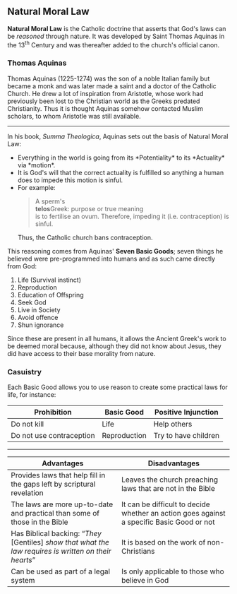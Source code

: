 ## Natural Moral Law
**Natural Moral Law** is the Catholic doctrine that asserts that God's laws can be *reasoned* through nature. It was developed by Saint Thomas Aquinas in the 13<sup>th</sup> Century and was thereafter added to the church's official canon. 

### Thomas Aquinas
Thomas Aquinas (1225-1274) was the son of a noble Italian family but became a monk and was later made a saint and a doctor of the Catholic Church. He drew a lot of inspiration from Aristotle, whose work had previously been lost to the Christian world as the Greeks predated Christianity. Thus it is thought Aquinas somehow contacted Muslim scholars, to whom Aristotle was still available.

-----

In his book, *Summa Theologica*, Aquinas sets out the basis of Natural Moral Law:
<ul><li> Everything in the world is going from its *Potentiality* to its *Actuality* via *motion*.</li>
<li> It is God's will that the correct actuality is fulfilled so anything a human does to impede this motion is sinful. </li>
<li>For example:
 <blockquote> A sperm's <div class="tooltip"><b>telos</b><span class="tooltiptext">Greek: purpose  or true meaning</span></div> is to fertilise an ovum. Therefore, impeding it (i.e. contraception) is sinful.</blockquote>
 Thus, the Catholic church bans contraception.</li></ul>

This reasoning comes from Aquinas' **Seven Basic Goods**; seven things he believed were pre-programmed into humans and as such came directly from God:
1. Life (Survival instinct)
2. Reproduction
3. Education of Offspring
4. Seek God
5. Live in Society
6. Avoid offence
7. Shun ignorance

Since these are present in all humans, it allows the Ancient Greek's work to be deemed moral because, although they did not know about Jesus, they did have access to their base morality from nature.

### Casuistry

Each Basic Good allows you to use reason to create some practical laws for life, for instance:

|Prohibition|Basic Good|Positive Injunction|
|-----------|----------|-------------------|
|Do not kill|Life|Help others|
|Do not use contraception|Reproduction|Try to have children|
 
 
 -----
 
 |Advantages|Disadvantages|
 |-|-|
 |Provides laws that help fill in the gaps left by scriptural revelation|Leaves the church preaching laws that are not in the Bible|
 |The laws are more up-to-date and practical than some of those in the Bible|It can be difficult to decide whether an action goes against a specific Basic Good or not
 |Has Biblical backing: <q>*They* [Gentiles] *show that what the law requires is written on their hearts*</q>|It is based on the work of non-Christians|
 |Can be used as part of a legal system|Is only applicable to those who believe in God|
